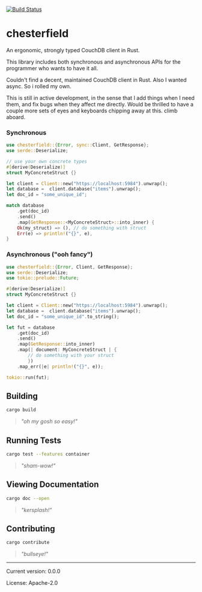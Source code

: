 [![Build Status](https://travis-ci.org/danieleades/chesterfield.svg?branch=master)](https://travis-ci.org/danieleades/chesterfield)

# chesterfield

An ergonomic, strongly typed CouchDB client in Rust.

This library includes both synchronous and asynchronous APIs for the programmer who wants to have it all.

Couldn't find a decent, maintained CouchDB client in Rust. Also I wanted async. So i rolled my own.

This is still in active development, in the sense that I add things when I need them, and fix bugs when they affect
me directly. Would be thrilled to have a couple more sets of eyes and keyboards chipping away at this. climb aboard.

### Synchronous

```rust
use chesterfield::{Error, sync::Client, GetResponse};
use serde::Deserialize;

// use your own concrete types
#[derive(Deserialize)]
struct MyConcreteStruct {}

let client = Client::new("https://localhost:5984").unwrap();
let database =  client.database("items").unwrap();
let doc_id = "some_unique_id";

match database
    .get(doc_id)
    .send()
    .map(GetResponse::<MyConcreteStruct>::into_inner) {
    Ok(my_struct) => (), // do something with struct
    Err(e) => println!("{}", e),
}

```

### Asynchronous ("ooh fancy")
```rust
use chesterfield::{Error, Client, GetResponse};
use serde::Deserialize;
use tokio::prelude::Future;

#[derive(Deserialize)]
struct MyConcreteStruct {}

let client = Client::new("https://localhost:5984").unwrap();
let database =  client.database("items").unwrap();
let doc_id = "some_unique_id".to_string();

let fut = database
    .get(doc_id)
    .send()
    .map(GetResponse::into_inner)
    .map(| document: MyConcreteStruct | {
        // do something with your struct
        })
    .map_err(|e| println!("{}", e));

tokio::run(fut);

```

## Building
```bash
cargo build
```
>*"oh my gosh so easy!"*

## Running Tests
```bash
cargo test --features container
```
>*"sham-wow!"*

## Viewing Documentation
```bash
cargo doc --open
```
>*"kersplash!"*

## Contributing
```bash
cargo contribute
```
>*"bullseye!"*

---

Current version: 0.0.0

License: Apache-2.0
